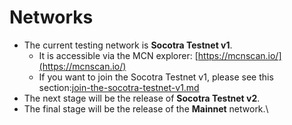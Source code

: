 # Networks

* The current testing network is **Socotra Testnet v1**.
  * It is accessible via the MCN explorer: [https://mcnscan.io/](https://mcnscan.io/)
  * If you want to join the Socotra Testnet v1, please see this section:[join-the-socotra-testnet-v1.md](../the-juneo-network-work-in-progress/join-the-socotra-testnet-v1.md "mention")
* The next stage will be the release of **Socotra Testnet v2**.
* The final stage will be the release of the **Mainnet** network.\
